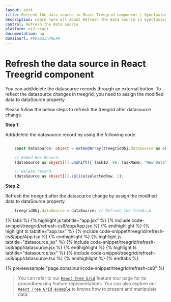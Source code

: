 ```yaml
---
layout: post
title: Refresh the data source in React Treegrid component | Syncfusion
description: Learn here all about Refresh the data source in Syncfusion React Treegrid component of Syncfusion Essential JS 2 and more.
control: Refresh the data source 
platform: ej2-react
documentation: ug
domainurl: ##DomainURL##
---
```


# Refresh the data source in React Treegrid component

You can add/delete the datasource records through an external button. To reflect the datasource changes in treegrid, you need to assign the modified data to dataSource property.

Please follow the below steps to refresh the treegrid after datasource change.

**Step 1**:

Add/delete the datasource record by using the following code.

```ts

    const dataSource: object = extendArray(treegridObj.dataSource as object[]);

    // Added New Record.
    (dataSource as object[]).unshift({ TaskID: 99, TaskName: "New Data", StartDate: new Date('02/03/2017'), Duration: 10 });

    // Delete record.
    (dataSource as object[]).splice(selectedRow, 1);

```

**Step 2**:

Refresh the treegrid after the datasource change by assign the modified data to dataSource property.

```ts
    treegridObj.dataSource = dataSource; // Refresh the TreeGrid.

```

{% tabs %}
{% highlight js tabtitle="app.jsx" %}
{% include code-snippet/treegrid/refresh-cs8/app/App.jsx %}
{% endhighlight %}
{% highlight ts tabtitle="app.tsx" %}
{% include code-snippet/treegrid/refresh-cs8/app/App.tsx %}
{% endhighlight %}
{% highlight js tabtitle="datasource.jsx" %}
{% include code-snippet/treegrid/refresh-cs8/app/datasource.jsx %}
{% endhighlight %}
{% highlight ts tabtitle="datasource.tsx" %}
{% include code-snippet/treegrid/refresh-cs8/app/datasource.tsx %}
{% endhighlight %}
{% endtabs %}

 {% previewsample "page.domainurl/code-snippet/treegrid/refresh-cs8" %}

> You can refer to our [`React Tree Grid`](https://www.syncfusion.com/react-components/react-tree-grid) feature tour page for its groundbreaking feature representations. You can also explore our [`React Tree Grid example`](https://ej2.syncfusion.com/react/demos/#/material/treegrid/treegrid-overview) to knows how to present and manipulate data.
